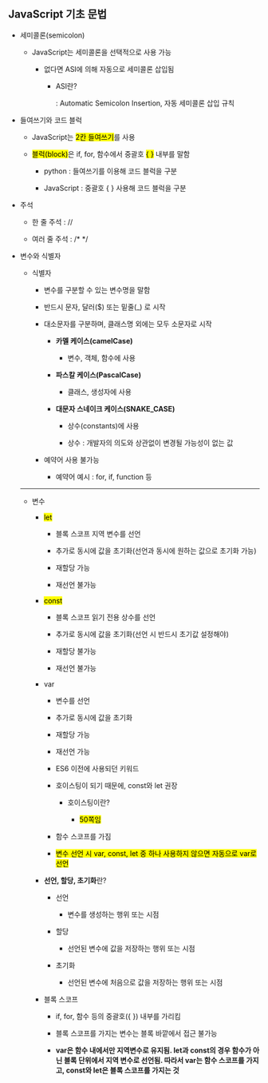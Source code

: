 ## JavaScript 기초 문법

- 세미콜론(semicolon)
  
  - JavaScript는 세미콜론을 선택적으로 사용 가능
    
    - 없다면 ASI에 의해 자동으로 세미콜론 삽입됨
      
      - ASI란? 
        
         : Automatic Semicolon Insertion, 자동 세미콜론 삽입 규칙

- 들여쓰기와 코드 블럭
  
  - JavaScript는 <mark>2칸 들여쓰기</mark>를 사용
  
  - <mark>블럭(block)</mark>은 if, for, 함수에서 중괄호 <mark>{ }</mark> 내부를 말함
    
    - python : 들여쓰기를 이용해 코드 블럭을 구분
    
    - JavaScript : 중괄호 { } 사용해 코드 블럭을 구분

- 주석
  
  - 한 줄 주석     : //
  
  - 여러 줄 주석 : /*   */

- 변수와 식별자
  
  - 식별자
    
    - 변수를 구분할 수 있는 변수명을 말함
    
    - 반드시 문자, 달러(\$) 또는  밑줄(\_) 로 시작
    
    - 대소문자를 구분하며, 클래스명 외에는 모두 소문자로 시작
      
      - **카멜 케이스(camelCase)**
        
        - 변수, 객체, 함수에 사용
      
      - **파스칼 케이스(PascalCase)**
        
        - 클래스, 생성자에 사용
      
      - **대문자 스네이크 케이스(SNAKE_CASE)**
        
        - 상수(constants)에 사용
        
        - 상수 : 개발자의 의도와 상관없이 변경될 가능성이 없는 값
    
    - 예약어 사용 불가능
      
      - 예약어 예시 : for, if, function 등
  
  ---
  
  
  
  - 변수
    
    - <mark>let</mark>
      
      - 블록 스코프 지역 변수를 선언
      
      - 추가로 동시에 값을 초기화(선언과 동시에 원하는 값으로 초기화 가능)
      
      - 재할당 가능
      
      - 재선언 불가능
    
    - <mark>const</mark>
      
      - 블록 스코프 읽기 전용 상수를 선언
      
      - 추가로 동시에 값을 초기화(선언 시 반드시 초기값 설정해야)
      
      - 재할당 불가능
      
      - 재선언 불가능
    
    - var
      
      - 변수를 선언
      
      - 추가로 동시에 값을 초기화
      
      - 재할당 가능
      
      - 재선언 가능
      
      - ES6 이전에 사용되던 키워드 
      
      - 호이스팅이 되기 때문에, const와 let 권장
        
        - 호이스팅이란?
          
          - <mark>50쪽임</mark>
      
      - 함수 스코프를 가짐
      
      - <mark>변수 선언 시 var, const, let 중 하나 사용하지 않으면 자동으로 var로 선언</mark>
    
    - **선언, 할당, 초기화**란?
      
      - 선언
        
        - 변수를 생성하는 행위 또는 시점
      
      - 할당
        
        - 선언된 변수에 값을 저장하는 행위 또는 시점
      
      - 초기화
        
        - 선언된 변수에 처음으로 값을 저장하는 행위 또는 시점
    
    - 블록 스코프
      
      - if, for, 함수 등의 중괄호({ }) 내부를 가리킴
      
      - 블록 스코프를 가지는 변수는 블록 바깥에서 접근 불가능
      
      - **var은 함수 내에서만 지역변수로 유지됨. let과 const의 경우 함수가 아닌 블록 단위에서 지역 변수로 선언됨. 따라서 var는 함수 스코프를 가지고, const와 let은 블록 스코프를 가지는 것**
